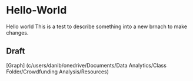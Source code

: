 # Hello-World
Hello world
This is a test to describe something into a new brnach to make changes.
## Draft
[Graph] 
(c/users/danib/onedrive/Documents/Data Analytics/Class Folder/Crowdfunding Analysis/Resources)
